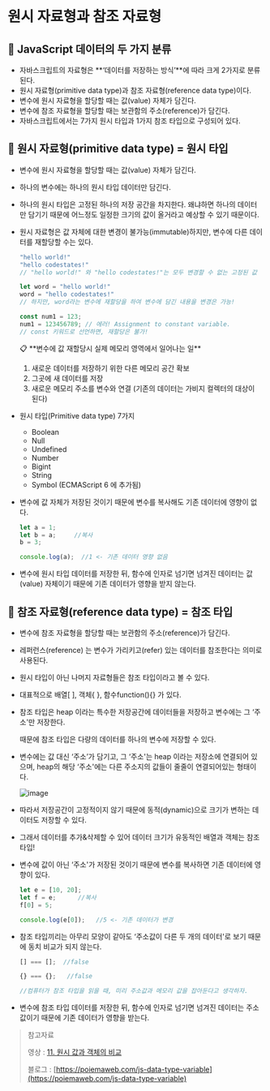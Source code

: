 # 원시 자료형과 참조 자료형

## 📌 JavaScript 데이터의 두 가지 분류

- 자바스크립트의 자료형은 **‘데이터를 저장하는 방식’**에 따라 크게 2가지로 분류된다.
- 원시 자료형(primitive data type)과 참조 자료형(reference data type)이다.
- 변수에 원시 자료형을 할당할 때는 값(value) 자체가 담긴다.
- 변수에 참조 자료형을 할당할 때는 보관함의 주소(reference)가 담긴다.
- 자바스크립트에서는 7가지 원시 타입과 1가지 참조 타입으로 구성되어 있다.
   
## 📌 원시 자료형(primitive data type) = 원시 타입

- 변수에 원시 자료형을 할당할 때는 값(value) 자체가 담긴다.
- 하나의 변수에는 하나의 원시 타입 데이터만 담긴다.
- 하나의 원시 타입은 고정된 하나의 저장 공간을 차지한다. 왜냐하면 하나의 데이터만 담기기 때문에 어느정도 일정한 크기의 값이 올거라고 예상할 수 있기 때문이다.
- 원시 자료형은 값 자체에 대한 변경이 불가능(immutable)하지만, 변수에 다른 데이터를 재할당할 수는 있다.
    
    ```javascript
    "hello world!"
    "hello codestates!"
    // "hello world!" 와 "hello codestates!"는 모두 변경할 수 없는 고정된 값
    
    let word = "hello world!" 
    word = "hello codestates!" 
    // 하지만, word라는 변수에 재할당을 하여 변수에 담긴 내용을 변경은 가능!
    
    const num1 = 123;
    num1 = 123456789; // 에러! Assignment to constant variable.
    // const 키워드로 선언하면, 재할당은 불가!
    ```
    
    <aside>
    📋 **변수에 값 재할당시 실제 메모리 영역에서 일어나는 일**
    
    1. 새로운 데이터를 저장하기 위한 다른 메모리 공간 확보
    2. 그곳에 새 데이터를 저장
    3. 새로운 메모리 주소를 변수와 연결 (기존의 데이터는 가비지 컬렉터의 대상이 된다)
    </aside>
    

- 원시 타입(Primitive data type) 7가지
    - Boolean
    - Null
    - Undefined
    - Number
    - Bigint
    - String
    - Symbol (ECMAScript 6 에 추가됨)
- 변수에 값 자체가 저장된 것이기 때문에 변수를 복사해도 기존 데이터에 영향이 없다.
    
    ```javascript
    let a = 1;
    let b = a;     //복사
    b = 3;
    
    console.log(a);  //1 <- 기존 데이터 영향 없음
    ```
    
- 변수에 원시 타입 데이터를 저장한 뒤, 함수에 인자로 넘기면 넘겨진 데이터는 값(value) 자체이기 때문에 기존 데이터가 영향을 받지 않는다.

## 📌 참조 자료형(reference data type) = 참조 타입

- 변수에 참조 자료형을 할당할 때는 보관함의 주소(reference)가 담긴다.
- 레퍼런스(reference) 는 변수가 가리키고(refer) 있는 데이터를 참조한다는 의미로 사용된다.
- 원시 타입이 아닌 나머지 자료형들은 참조 타입이라고 볼 수 있다.
- 대표적으로 배열[ ], 객체{ }, 함수function(){} 가 있다.
- 참조 타입은 heap 이라는 특수한 저장공간에 데이터들을 저장하고 변수에는 그 ‘주소'만 저장한다.
    
    때문에 참조 타입은 다량의 데이터를 하나의 변수에 저장할 수 있다.
    
- 변수에는 값 대신 ‘주소’가 담기고, 그 ‘주소'는 heap 이라는 저장소에 연결되어 있으며, heap의 해당 ‘주소'에는 다른 주소지의 값들이 줄줄이 연결되어있는 형태이다.
    
    ![image](https://user-images.githubusercontent.com/89282099/169701731-b439f716-c8db-4fbe-90b2-ca1e12185ddc.png)

        
- 따라서 저장공간이 고정적이지 않기 때문에 동적(dynamic)으로 크기가 변하는 데이터도 저장할 수 있다.
- 그래서 데이터를 추가&삭제할 수 있어 데이터 크기가 유동적인 배열과 객체는 참조 타입!
- 변수에 값이 아닌 ‘주소'가 저장된 것이기 때문에 변수를 복사하면 기존 데이터에 영향이 있다.
    
    ```javascript
    let e = [10, 20];
    let f = e;      //복사
    f[0] = 5;
    
    console.log(e[0]);   //5 <- 기존 데이터가 변경
    ```
    
- 참조 타입끼리는 아무리 모양이 같아도 ‘주소값이 다른 두 개의 데이터'로 보기 때문에 동치 비교가 되지 않는다.
    
    ```javascript
    [] === [];  //false
    
    {} === {};   //false
    
    //컴퓨터가 참조 타입을 읽을 때, 미리 주소값과 메모리 값을 잡아둔다고 생각하자.
    ```
    
- 변수에 참조 타입 데이터를 저장한 뒤, 함수에 인자로 넘기면 넘겨진 데이터는 주소값이기 때문에 기존 데이터가 영향을 받는다.

> 참고자료
> 
> 
> 영상 : [11. 원시 값과 객체의 비교](https://www.youtube.com/watch?v=HzPCVpEX11w&list=PLkNVwwEe58Dg234K4hIB4M3kFSSxucYHx)
> 
> 블로그 : [https://poiemaweb.com/js-data-type-variable](https://poiemaweb.com/js-data-type-variable)
>